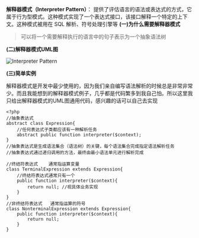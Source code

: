 **解释器模式（Interpreter Pattern）**： 提供了评估语言的语法或表达式的方式，它属于行为型模式。这种模式实现了一个表达式接口，该接口解释一个特定的上下文。这种模式被用在 SQL 解析、符号处理引擎等
**(一)为什么需要解释器模式**

> 可以将一个需要解释执行的语言中的句子表示为一个抽象语法树

**(二)解释器模式UML图**


![Interpreter Pattern](http://upload-images.jianshu.io/upload_images/5261067-2a6ed103a378dc60.png?imageMogr2/auto-orient/strip%7CimageView2/2/w/1240)


**(三)简单实例**

解释器模式是开发中最少使用的，因为我们亲自编写语法解析的时候总是非常非常少。而且我能想到的解释器模式例子，几乎都是代码繁多到我自己怕。所以这里我只给出解释器模式的UML图通用代码，感兴趣的话可以自己去实现

```
<?php
//抽象表达式 
abstract class Expression{
    //任何表达式子类都应该有一种解析任务
    abstract public function interpreter($context);
}
//抽象表达式是生成语法集合（语法树）的关键，每个语法集合完成指定语法解析任务
//抽象表达式通过递归调用的方法，最终由最小语法单元进行解析完成

//终结符表达式    通常指运算变量
class TerminalExpression extends Expression{
    //终结符表达式通常只有一个
    public function interpreter($context){
        return null; //视具体业务实现
    }
}
//非终结符表达式   通常指运算的符号
class NonterminalExpression extends Expression{
    public function interpreter($context){
        return null;
    }
}
```
